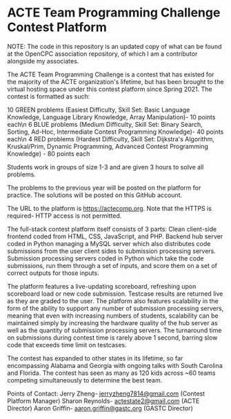 # ACTE Team Programming Challenge Contest Platform

NOTE: The code in this repository is an updated copy of what can be found at the OpenCPC association repository, of which I am a contributor alongside my associates.

The ACTE Team Programming Challenge is a contest that has existed for the majority of the ACTE organization's lifetime, but has been brought to the virtual hosting space under this contest platform since Spring 2021. The contest is formatted as such:

10 GREEN problems (Easiest Difficulty, Skill Set: Basic Language Knowledge, Language Library Knowledge, Array Manipulation)- 10 points each\n
6 BLUE problems (Medium Difficulty, Skill Set: Binary Search, Sorting, Ad-Hoc, Intermediate Contest Programming Knowledge)- 40 points each\n
4 RED problems (Hardest Difficulty, Skill Set: Dijkstra's Algorithm, Kruskal/Prim, Dynamic Programming, Advanced Contest Programming Knowledge) - 80 points each

Students work in groups of size 1-3 and are given 3 hours to solve all problems.

The problems to the previous year will be posted on the platform for practice. The solutions will be posted on this GitHub account.

The URL to the platform is https://actecomp.org. Note that the HTTPS is required- HTTP access is not permitted.

The full-stack contest platform itself consists of 3 parts:
Clean client-side frontend coded from HTML, CSS, JavaScript, and PHP.
Backend hub server coded in Python managing a MySQL server which also distributes code submissions from the user client sides to submission processing servers.
Submission processing servers coded in Python which take the code submissions, run them through a set of inputs, and score them on a set of correct outputs for those inputs.

The platform features a live-updating scoreboard, refreshing upon scoreboard load or new code submission. Testcase results are returned live as they are graded to the user. The platform also features scalability in the form of the ability to support any number of submission processing servers, meaning that even with increasing numbers of students, scalability can be maintained simply by increasing the hardware quality of the hub server as well as the quantity of submission processing servers. The turnaround time on submissions during contest time is rarely above 1 second, barring slow code that exceeds time limit on testcases.

The contest has expanded to other states in its lifetime, so far encompassing Alabama and Georgia with ongoing talks with South Carolina and Florida. The contest has seen as many as 120 kids across ~60 teams competing simultaneously to determine the best team.

Points of Contact:
Jerry Zheng- jerryzheng7814@gmail.com (Contest Platform Manager)
Sharon Reynolds- actestate2@gmail.com (ACTE Director)
Aaron Griffin- aaron.griffin@gastc.org (GASTC Director)
